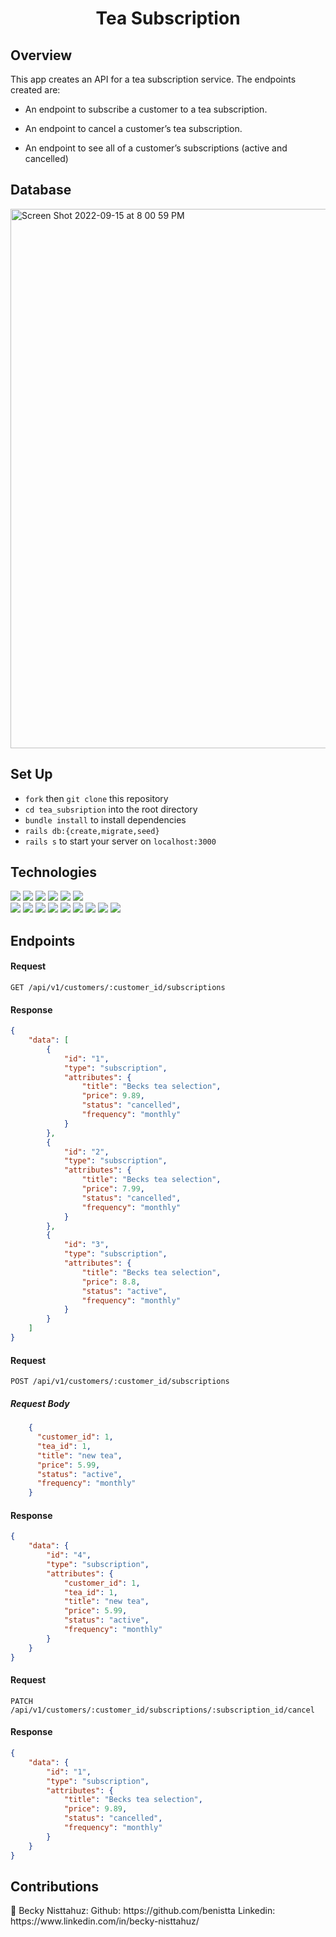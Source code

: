 <h1 align="center">Tea Subscription</h1>

## Overview
This app creates an API for a tea subscription service. The endpoints created are:
-  An endpoint to subscribe a customer to a tea subscription.</p>
-  An endpoint to cancel a customer’s tea subscription.</p>
-  An endpoint to see all of a customer’s subscriptions (active and cancelled)</p>


## Database
<img width="863" alt="Screen Shot 2022-09-15 at 8 00 59 PM" src="https://user-images.githubusercontent.com/92293363/190540273-99e80077-d562-4c8d-802b-de1654530cf5.png">

## Set Up
- `fork` then `git clone` this repository
- `cd tea_subsription` into the root directory
- `bundle install` to install dependencies
- `rails db:{create,migrate,seed}`
- `rails s` to start your server on `localhost:3000`

## Technologies
<p>
  <img src="https://img.shields.io/badge/Ruby%20On%20Rails-b81818.svg?&style=flat&logo=rubyonrails&logoColor=white" />
  <img src="https://img.shields.io/badge/Ruby-CC0000.svg?&style=flaste&logo=ruby&logoColor=white" />
  <img src="https://img.shields.io/badge/ActiveRecord-CC0000.svg?&style=flaste&logo=rubyonrails&logoColor=white" />
  <img src="https://img.shields.io/badge/Atom-66595C.svg?&style=flaste&logo=atom&logoColor=white" />  
  <img src="https://img.shields.io/badge/Git-F05032.svg?&style=flaste&logo=git&logoColor=white" />
  <img src="https://img.shields.io/badge/GitHub-181717.svg?&style=flaste&logo=github&logoColor=white" />
  </br>
  <img src="https://img.shields.io/badge/Postman-FF6E4F.svg?&style=flat&logo=postman&logoColor=white" />
  <img src="https://img.shields.io/badge/PostgreSQL-4169E1.svg?&style=flaste&logo=postgresql&logoColor=white" />
  <img src="https://img.shields.io/badge/rspec--rails-b81818.svg?&style=flaste&logo=rubygems&logoColor=white" />
  <img src="https://img.shields.io/badge/pry-b81818.svg?&style=flaste&logo=rubygems&logoColor=white" />  
  <img src="https://img.shields.io/badge/simplecov-b81818.svg?&style=flaste&logo=rubygems&logoColor=white" />   
  <img src="https://img.shields.io/badge/OOP-b81818.svg?&style=flaste&logo=OOP&logoColor=white" />
  <img src="https://img.shields.io/badge/TDD-b87818.svg?&style=flaste&logo=TDD&logoColor=white" />
  <img src="https://img.shields.io/badge/MVC-b8b018.svg?&style=flaste&logo=MVC&logoColor=white" />
  <img src="https://img.shields.io/badge/REST-33b818.svg?&style=flaste&logo=REST&logoColor=white" />  
</p>

## Endpoints
#### Request
`GET /api/v1/customers/:customer_id/subscriptions`
#### Response
```json
{
    "data": [
        {
            "id": "1",
            "type": "subscription",
            "attributes": {
                "title": "Becks tea selection",
                "price": 9.89,
                "status": "cancelled",
                "frequency": "monthly"
            }
        },
        {
            "id": "2",
            "type": "subscription",
            "attributes": {
                "title": "Becks tea selection",
                "price": 7.99,
                "status": "cancelled",
                "frequency": "monthly"
            }
        },
        {
            "id": "3",
            "type": "subscription",
            "attributes": {
                "title": "Becks tea selection",
                "price": 8.8,
                "status": "active",
                "frequency": "monthly"
            }
        }
    ]
}
```

#### Request
`POST /api/v1/customers/:customer_id/subscriptions`
##### Request Body
```json
    {
      "customer_id": 1,
      "tea_id": 1,
      "title": "new tea",
      "price": 5.99,
      "status": "active",
      "frequency": "monthly"
    }
```
#### Response
```json
{
    "data": {
        "id": "4",
        "type": "subscription",
        "attributes": {
            "customer_id": 1,
            "tea_id": 1,
            "title": "new tea",
            "price": 5.99,
            "status": "active",
            "frequency": "monthly"
        }
    }
}
```

#### Request
`PATCH /api/v1/customers/:customer_id/subscriptions/:subscription_id/cancel`

#### Response
```json
{
    "data": {
        "id": "1",
        "type": "subscription",
        "attributes": {
            "title": "Becks tea selection",
            "price": 9.89,
            "status": "cancelled",
            "frequency": "monthly"
        }
    }
}
```

## Contributions
<p>🥟 Becky Nisttahuz:  Github: https://github.com/benistta Linkedin: https://www.linkedin.com/in/becky-nisttahuz/ </p>
